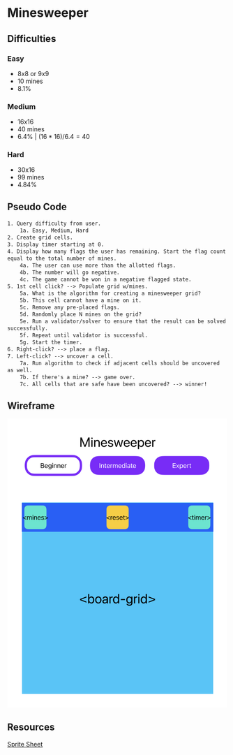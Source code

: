 # Minesweeper

## Difficulties

### Easy

- 8x8 or 9x9
- 10 mines
- 8.1%

### Medium

- 16x16
- 40 mines
- 6.4% | $(16 * 16) / 6.4 = 40$

### Hard

- 30x16
- 99 mines
- 4.84%

## Pseudo Code

```
1. Query difficulty from user.
    1a. Easy, Medium, Hard
2. Create grid cells.
3. Display timer starting at 0.
4. Display how many flags the user has remaining. Start the flag count equal to the total number of mines.
    4a. The user can use more than the allotted flags.
    4b. The number will go negative.
    4c. The game cannot be won in a negative flagged state.
5. 1st cell click? --> Populate grid w/mines.
    5a. What is the algorithm for creating a minesweeper grid?
    5b. This cell cannot have a mine on it.
    5c. Remove any pre-placed flags.
    5d. Randomly place N mines on the grid?
    5e. Run a validator/solver to ensure that the result can be solved successfully.
    5f. Repeat until validator is successful.
    5g. Start the timer.
6. Right-click? --> place a flag.
7. Left-click? --> uncover a cell.
    7a. Run algorithm to check if adjacent cells should be uncovered as well.
    7b. If there's a mine? --> game over.
    7c. All cells that are safe have been uncovered? --> winner!
```

## Wireframe

<img src="./images/Minesweeper Wireframe.svg" style="background-color: white" alt="wireframe"/>

## Resources

[Sprite Sheet](https://www.spriters-resource.com/pc_computer/minesweeper/sheet/19849/)
